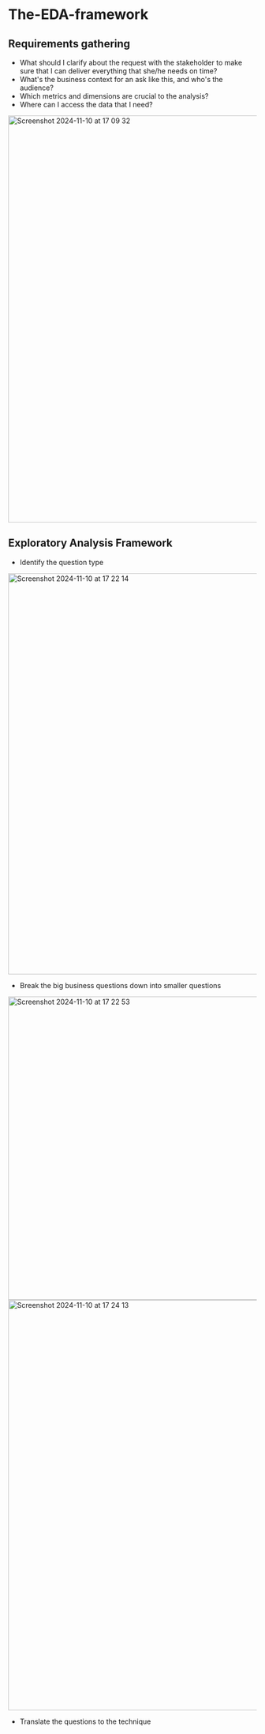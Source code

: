 # The-EDA-framework

## Requirements gathering

- What should I clarify about the request with the stakeholder to make sure that I can deliver everything that she/he needs on time?
- What's the business context for an ask like this, and who's the audience?
- Which metrics and dimensions are crucial to the analysis?
- Where can I access the data that I need?

<img width="825" alt="Screenshot 2024-11-10 at 17 09 32" src="https://github.com/user-attachments/assets/31985174-7a9e-47d3-bc86-3adc0baf1fff">



## Exploratory Analysis Framework
- Identify the question type
<img width="813" alt="Screenshot 2024-11-10 at 17 22 14" src="https://github.com/user-attachments/assets/82578d3b-a1cf-4635-8964-ebbee04b724b">


- Break the big business questions down into smaller questions
<img width="615" alt="Screenshot 2024-11-10 at 17 22 53" src="https://github.com/user-attachments/assets/77eb303d-1b49-4c4d-9b91-45f76d38835b">
<img width="832" alt="Screenshot 2024-11-10 at 17 24 13" src="https://github.com/user-attachments/assets/f896538a-b7b3-40d5-87d8-b6e1323a0e9c">


- Translate the questions to the technique




